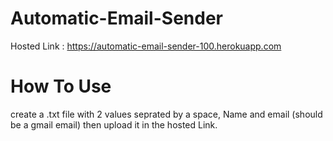 # Automatic-Email-Sender

Hosted Link : https://automatic-email-sender-100.herokuapp.com

# How To Use
 create a .txt file with 2 values seprated by a space, Name and email (should be a gmail email) then upload it in the hosted Link.
